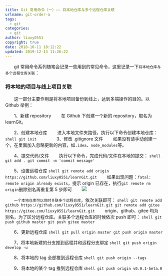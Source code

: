 ```yaml
---
title: Git 常用命令（一）—— 将本地仓库与多个远程仓库关联
urlname: git-order-a
tags:
  - git
categories:
  - git
author: liuxy0551
copyright: true
date: 2018-10-11 18:12:22
updated: 2019-12-13 11:26:22
---
```



　　git 常用命令系列随笔会记录一些用到的常见命令，这里记录一下`将本地仓库与多个远程仓库关联`：
<!--more-->


###  将本地的项目与线上项目关联

　　这一部分主要作用是将本地项目备份到线上，达到多端操作的目的。以 Github 举例：

　　1、新建 repository
　　在 Github 下创建一个新的 repository，取名为 learnGit。

　　2、创建本地仓库
　　进入本地文件夹路径，执行以下命令创建本地仓库：
    ``` shell
     git init
    ```
　　
　　3、修改 .gitignore 文件
　　如果没有请手动创建一个，在里面加入忽略更新的内容，如`.idea`、`node_modules`等。

　　4、提交代码/文件
　　执行以下命令，完成代码/文件在本地的提交：
    ``` shell
     git add .
     git commit -m 'commit message'
    ```

　　5、设置远程仓库
    ``` shell
    git remote add origin https://github.com/liuxy0551/learnGit.git
    ```
　　如果出现问题：`fatal: remote origin already exists`，提示 origin 已存在，执行`git remote rm origin`删除别名再重复第 5 步即可
　　![](https://images-hosting.liuxianyu.cn/posts/git-order/1.png)

　　`一个本地仓库可以同时关联多个远程仓库`，依次关联即可：
    ``` shell
     git remote add github https://github.com/liuxy0551/learnGit.git
     git remote add gitee https://gitee.com/liuxy0551/learnGit.git
    ```
　　origin、github、gitee 均为别名，为了区分远程仓库。关联多个远程仓库的时候依次 push 即可：
    ``` shell
    git push github master
    git push gitee master
    ```

　　6、更新远程仓库
    ``` shell
    git pull origin master
    git push origin master
    ```

　　7、将本地新建的分支推到远程并和远程分支绑定
    ``` shell
    git push origin develop -u
    ```

　　8、将本地的 tag 全部推到远程仓库
    ``` shell
    git push origin --tags
    ```

　　9、将本地的某个 tag 推到远程仓库
    ``` shell
    git push origin v0.0.1-beta.0
    ```
